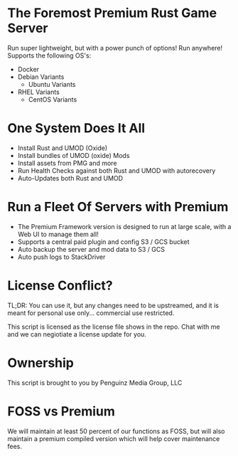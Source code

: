 # The Foremost Premium Rust Game Server
Run super lightweight, but with a power punch of options!
Run anywhere! Supports the following OS's:
* Docker
* Debian Variants
    * Ubuntu Variants
* RHEL Variants
    * CentOS Variants
    
# One System Does It All
* Install Rust and UMOD (Oxide)
* Install bundles of UMOD (oxide) Mods
* Install assets from PMG and more
* Run Health Checks against both Rust and UMOD with autorecovery
* Auto-Updates both Rust and UMOD

# Run a Fleet Of Servers with Premium
* The Premium Framework version is designed to run at large scale, with a Web UI to manage them all!
* Supports a central paid plugin and config S3 / GCS bucket
* Auto backup the server and mod data to S3 / GCS
* Auto push logs to StackDriver

# License Conflict?
TL;DR: You can use it, but any changes need to be upstreamed, and it is meant for personal use only... commercial use restricted. 

This script is licensed as the license file shows in the repo. Chat with me and we can negiotiate a license update for you.

# Ownership
This script is brought to you by Penguinz Media Group, LLC

# FOSS vs Premium
We will maintain at least 50 percent of our functions as FOSS, but will also maintain a premium compiled version which will help cover maintenance fees.
